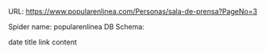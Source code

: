 URL: https://www.popularenlinea.com/Personas/sala-de-prensa?PageNo=3

Spider name: popularenlinea
DB Schema:

date
title
link
content
